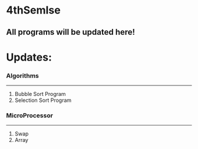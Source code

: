 # 4thSemIse
## All programs will be updated here!

# Updates:
### Algorithms
-----
1. Bubble Sort Program
2. Selection Sort Program

### MicroProcessor
----------------
1. Swap
2. Array
